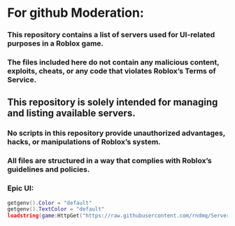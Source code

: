 # For github Moderation:
### This repository contains a list of servers used for UI-related purposes in a Roblox game. 
### The files included here do not contain any malicious content, exploits, cheats, or any code that violates Roblox’s Terms of Service.

## This repository is solely intended for managing and listing available servers.
### No scripts in this repository provide unauthorized advantages, hacks, or manipulations of Roblox’s system.
### All files are structured in a way that complies with Roblox’s guidelines and policies.

### Epic UI:
```lua
getgenv().Color = "default"
getgenv().TextColor = "default"
loadstring(game:HttpGet("https://raw.githubusercontent.com/rndmq/Serverlist/refs/heads/main/Loader"))()
```
